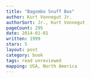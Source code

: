 ```yaml
---
title: "Bagombo Snuff Box"
author: Kurt Vonnegut Jr.
authorSort: Jr., Kurt Vonnegut
pageCount: 295
date: 2014-01-01
written: 1999
stars: 5
layout: post
category: book
tags: read unreviewed
mapping: USA, North America
---
```


